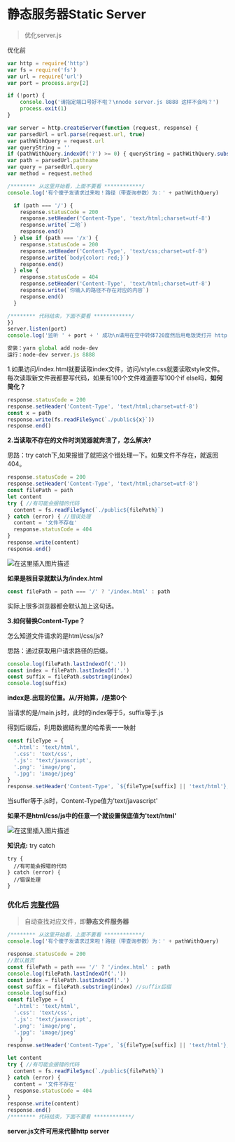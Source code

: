 # 静态服务器Static Server
> 优化server.js

优化前
```js
var http = require('http')
var fs = require('fs')
var url = require('url')
var port = process.argv[2]

if (!port) {
    console.log('请指定端口号好不啦？\nnode server.js 8888 这样不会吗？')
    process.exit(1)
}

var server = http.createServer(function (request, response) {
var parsedUrl = url.parse(request.url, true)
var pathWithQuery = request.url
var queryString = ''
if (pathWithQuery.indexOf('?') >= 0) { queryString = pathWithQuery.substring(pathWithQuery.indexOf('?')) }
var path = parsedUrl.pathname
var query = parsedUrl.query
var method = request.method

/******** 从这里开始看，上面不要看 ************/
console.log('有个傻子发请求过来啦！路径（带查询参数）为：' + pathWithQuery)

  if (path === '/') {
    response.statusCode = 200
    response.setHeader('Content-Type', 'text/html;charset=utf-8')
    response.write(`二哈`)
    response.end()
  } else if (path === '/x') {
    response.statusCode = 200
    response.setHeader('Content-Type', 'text/css;charset=utf-8')
    response.write(`body{color: red;}`)
    response.end()
  } else {
    response.statusCode = 404
    response.setHeader('Content-Type', 'text/html;charset=utf-8')
    response.write(`你输入的路径不存在对应的内容`)
    response.end()
  }

/******** 代码结束，下面不要看 ************/
})
server.listen(port)
console.log('监听 ' + port + ' 成功\n请用在空中转体720度然后用电饭煲打开 http://localhost:' + port)
```

```js
安装：yarn global add node-dev 
运行：node-dev server.js 8888
```
1.如果访问/index.html就要读取index文件，访问/style.css就要读取style文件。
每次读取新文件我都要写代码，如果有100个文件难道要写100个if else吗，**如何简化？**
```js
response.statusCode = 200
response.setHeader('Content-Type', 'text/html;charset=utf-8')
const x = path
response.write(fs.readFileSync(`./public${x}`))
response.end()
```
**2.当读取不存在的文件时浏览器就奔溃了，怎么解决?**

思路：try catch下,如果报错了就把这个错处理一下。如果文件不存在，就返回404。
```js
response.statusCode = 200
response.setHeader('Content-Type', 'text/html;charset=utf-8')
const filePath = path
let content
try { //有可能会报错的代码
  content = fs.readFileSync(`./public${filePath}`)
} catch (error) { //错误处理
  content = '文件不存在'
  response.statusCode = 404
}
response.write(content)
response.end()
```
![在这里插入图片描述](https://p3-juejin.byteimg.com/tos-cn-i-k3u1fbpfcp/46fc1a14255a4a0c90a6d5189d51e96c~tplv-k3u1fbpfcp-zoom-1.image)

**如果是根目录就默认为/index.html**
```js
const filePath = path === '/' ? '/index.html' : path
```
实际上很多浏览器都会默认加上这句话。

**3.如何替换Content-Type？**

怎么知道文件请求的是html/css/js? 

思路：通过获取用户请求路径的后缀。
```js
console.log(filePath.lastIndexOf('.'))
const index = filePath.lastIndexOf('.')
const suffix = filePath.substring(index)
console.log(suffix)
```
**index是.出现的位置。从/开始算，/是第0个**

当请求的是/main.js时，此时的index等于5，suffix等于.js

得到后缀后，利用数据结构里的哈希表一一映射
```js
const fileType = {
  '.html': 'text/html',
  '.css': 'text/css',
  '.js': 'text/javascript',
  '.png': 'image/png',
  '.jpg': 'image/jpeg'
}
response.setHeader('Content-Type', `${fileType[suffix] || 'text/html'};charset=utf-8`)
```
当suffer等于.js时，Content-Type值为'text/javascript'

**如果不是html/css/js中的任意一个就设置保底值为'text/html'**

![在这里插入图片描述](https://p3-juejin.byteimg.com/tos-cn-i-k3u1fbpfcp/6710db15c86d4a8583e94a035b07f4dc~tplv-k3u1fbpfcp-zoom-1.image)

**知识点:** try catch
```
try {
  //有可能会报错的代码
} catch (error) {
  //错误处理
}
```

### 优化后 [完整代码](https://github.com/lixueqin-4119/js-demo33/blob/master/server.js)
> 自动查找对应文件，即**静态文件服务器**

```js
/******** 从这里开始看，上面不要看 ************/
console.log('有个傻子发请求过来啦！路径（带查询参数）为：' + pathWithQuery)

response.statusCode = 200
//默认首页
const filePath = path === '/' ? '/index.html' : path
console.log(filePath.lastIndexOf('.'))
const index = filePath.lastIndexOf('.')
const suffix = filePath.substring(index) //suffix后缀
console.log(suffix)
const fileType = {
  '.html': 'text/html',
  '.css': 'text/css',
  '.js': 'text/javascript',
  '.png': 'image/png',
  '.jpg': 'image/jpeg'
    }
response.setHeader('Content-Type', `${fileType[suffix] || 'text/html'};charset=utf-8`)

let content
try { //有可能会报错的代码
  content = fs.readFileSync(`./public${filePath}`)
} catch (error) {
  content = '文件不存在'
  response.statusCode = 404
}
response.write(content)
response.end()
/******** 代码结束，下面不要看 ************/
```
**server.js文件可用来代替http server**









